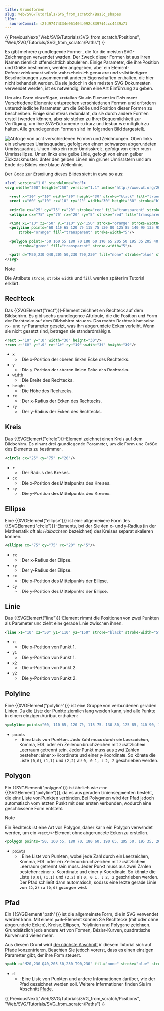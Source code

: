 ```yaml
---
title: Grundformen
slug: Web/SVG/Tutorials/SVG_from_scratch/Basic_shapes
l10n:
  sourceCommit: c2fd97474834e061404b992c8397d4ccc4439a71
---
```


{{ PreviousNext("Web/SVG/Tutorials/SVG_from_scratch/Positions", "Web/SVG/Tutorials/SVG_from_scratch/Paths") }}

Es gibt mehrere grundlegende Formen, die für die meisten SVG-Zeichnungen verwendet werden. Der Zweck dieser Formen ist aus ihren Namen ziemlich offensichtlich abzuleiten. Einige Parameter, die ihre Position und Größe bestimmen, werden angegeben, aber ein Element-Referenzdokument würde wahrscheinlich genauere und vollständigere Beschreibungen zusammen mit anderen Eigenschaften enthalten, die hier nicht behandelt werden. Da sie jedoch in den meisten SVG-Dokumenten verwendet werden, ist es notwendig, ihnen eine Art Einführung zu geben.

Um eine Form einzufügen, erstellen Sie ein Element im Dokument. Verschiedene Elemente entsprechen verschiedenen Formen und erfordern unterschiedliche Parameter, um die Größe und Position dieser Formen zu beschreiben. Einige sind etwas redundant, da sie durch andere Formen erstellt werden können, aber sie stehen zu Ihrer Bequemlichkeit zur Verfügung, um Ihre SVG-Dokumente so kurz und lesbar wie möglich zu halten. Alle grundlegenden Formen sind im folgenden Bild dargestellt.

![Abfolge von acht verschiedenen Formen und Zeichnungen. Oben links ein schwarzes Umrissquadrat, gefolgt von einem schwarzen abgerundeten Umrissquadrat. Unten links ein roter Umrisskreis, gefolgt von einer roten Umrissellipse. Unten links eine gelbe Linie, gefolgt von einem gelben Zickzackmuster. Unter den gelben Linien ein grüner Umrissstern und am Ende des Bildes eine blaue Wellenlinie.](shapes.png)

Der Code zur Erstellung dieses Bildes sieht in etwa so aus:

```xml
<?xml version="1.0" standalone="no"?>
<svg width="200" height="250" version="1.1" xmlns="http://www.w3.org/2000/svg">

  <rect x="10" y="10" width="30" height="30" stroke="black" fill="transparent" stroke-width="5"/>
  <rect x="60" y="10" rx="10" ry="10" width="30" height="30" stroke="black" fill="transparent" stroke-width="5"/>

  <circle cx="25" cy="75" r="20" stroke="red" fill="transparent" stroke-width="5"/>
  <ellipse cx="75" cy="75" rx="20" ry="5" stroke="red" fill="transparent" stroke-width="5"/>

  <line x1="10" x2="50" y1="110" y2="150" stroke="orange" stroke-width="5"/>
  <polyline points="60 110 65 120 70 115 75 130 80 125 85 140 90 135 95 150 100 145"
      stroke="orange" fill="transparent" stroke-width="5"/>

  <polygon points="50 160 55 180 70 180 60 190 65 205 50 195 35 205 40 190 30 180 45 180"
      stroke="green" fill="transparent" stroke-width="5"/>

  <path d="M20,230 Q40,205 50,230 T90,230" fill="none" stroke="blue" stroke-width="5"/>
</svg>
```

> [!NOTE]
> Die Attribute `stroke`, `stroke-width` und `fill` werden später im Tutorial erklärt.

## Rechteck

Das {{SVGElement("rect")}}-Element zeichnet ein Rechteck auf dem Bildschirm. Es gibt sechs grundlegende Attribute, die die Position und Form der Rechtecke auf dem Bildschirm steuern. Das rechte Rechteck hat seine `rx`- und `ry`-Parameter gesetzt, was ihm abgerundete Ecken verleiht. Wenn sie nicht gesetzt sind, betragen sie standardmäßig `0`.

```xml
<rect x="10" y="10" width="30" height="30"/>
<rect x="60" y="10" rx="10" ry="10" width="30" height="30"/>
```

- `x`
  - : Die x-Position der oberen linken Ecke des Rechtecks.
- `y`
  - : Die y-Position der oberen linken Ecke des Rechtecks.
- `width`
  - : Die Breite des Rechtecks.
- `height`
  - : Die Höhe des Rechtecks.
- `rx`
  - : Der x-Radius der Ecken des Rechtecks.
- `ry`
  - : Der y-Radius der Ecken des Rechtecks.

## Kreis

Das {{SVGElement("circle")}}-Element zeichnet einen Kreis auf dem Bildschirm. Es nimmt drei grundlegende Parameter, um die Form und Größe des Elements zu bestimmen.

```xml
<circle cx="25" cy="75" r="20"/>
```

- `r`
  - : Der Radius des Kreises.
- `cx`
  - : Die x-Position des Mittelpunkts des Kreises.
- `cy`
  - : Die y-Position des Mittelpunkts des Kreises.

## Ellipse

Eine {{SVGElement("ellipse")}} ist eine allgemeinere Form des {{SVGElement("circle")}}-Elements, bei der Sie den x- und y-Radius (in der Mathematik oft als _Halbachsen_ bezeichnet) des Kreises separat skalieren können.

```xml
<ellipse cx="75" cy="75" rx="20" ry="5"/>
```

- `rx`
  - : Der x-Radius der Ellipse.
- `ry`
  - : Der y-Radius der Ellipse.
- `cx`
  - : Die x-Position des Mittelpunkts der Ellipse.
- `cy`
  - : Die y-Position des Mittelpunkts der Ellipse.

## Linie

Das {{SVGElement("line")}}-Element nimmt die Positionen von zwei Punkten als Parameter und zieht eine gerade Linie zwischen ihnen.

```xml
<line x1="10" x2="50" y1="110" y2="150" stroke="black" stroke-width="5"/>
```

- `x1`
  - : Die x-Position von Punkt 1.
- `y1`
  - : Die y-Position von Punkt 1.
- `x2`
  - : Die x-Position von Punkt 2.
- `y2`
  - : Die y-Position von Punkt 2.

## Polyline

Eine {{SVGElement("polyline")}} ist eine Gruppe von verbundenen geraden Linien. Da die Liste der Punkte ziemlich lang werden kann, sind alle Punkte in einem einzigen Attribut enthalten:

```xml
<polyline points="60, 110 65, 120 70, 115 75, 130 80, 125 85, 140 90, 135 95, 150 100, 145"/>
```

- `points`
  - : Eine Liste von Punkten. Jede Zahl muss durch ein Leerzeichen, Komma, EOL oder ein Zeilenumbruchzeichen mit zusätzlichem Leerraum getrennt sein. Jeder Punkt muss aus zwei Zahlen bestehen: einer x-Koordinate und einer y-Koordinate. So könnte die Liste `(0,0)`, `(1,1)` und `(2,2)` als `0, 0 1, 1 2, 2` geschrieben werden.

## Polygon

Ein {{SVGElement("polygon")}} ist ähnlich wie eine {{SVGElement("polyline")}}, da es aus geraden Liniensegmenten besteht, die eine Liste von Punkten verbinden. Bei Polygonen wird der Pfad jedoch automatisch vom letzten Punkt mit dem ersten verbunden, wodurch eine geschlossene Form entsteht.

> [!NOTE]
> Ein Rechteck ist eine Art von Polygon, daher kann ein Polygon verwendet werden, um ein `<rect/>`-Element ohne abgerundete Ecken zu erstellen.

```xml
<polygon points="50, 160 55, 180 70, 180 60, 190 65, 205 50, 195 35, 205 40, 190 30, 180 45, 180"/>
```

- `points`
  - : Eine Liste von Punkten, wobei jede Zahl durch ein Leerzeichen, Komma, EOL oder ein Zeilenumbruchzeichen mit zusätzlichem Leerraum getrennt sein muss. Jeder Punkt muss aus zwei Zahlen bestehen: einer x-Koordinate und einer y-Koordinate. So könnte die Liste `(0,0)`, `(1,1)` und `(2,2)` als `0, 0 1, 1 2, 2` geschrieben werden. Der Pfad schließt dann automatisch, sodass eine letzte gerade Linie von `(2,2)` zu `(0,0)` gezogen wird.

## Pfad

Ein {{SVGElement("path")}} ist die allgemeinste Form, die in SVG verwendet werden kann. Mit einem `path`-Element können Sie Rechtecke (mit oder ohne abgerundete Ecken), Kreise, Ellipsen, Polylinien und Polygone zeichnen. Grundsätzlich jede andere Art von Formen, Bézier-Kurven, quadratische Kurven und vieles mehr.

Aus diesem Grund wird [der nächste Abschnitt](/de/docs/Web/SVG/Tutorials/SVG_from_scratch/Paths) in diesem Tutorial sich auf Pfade konzentrieren. Beachten Sie jedoch vorerst, dass es einen einzigen Parameter gibt, der ihre Form steuert.

```xml
<path d="M20,230 Q40,205 50,230 T90,230" fill="none" stroke="blue" stroke-width="5"/>
```

- `d`
  - : Eine Liste von Punkten und andere Informationen darüber, wie der Pfad gezeichnet werden soll. Weitere Informationen finden Sie im Abschnitt [Pfade](/de/docs/Web/SVG/Tutorials/SVG_from_scratch/Paths).

{{ PreviousNext("Web/SVG/Tutorials/SVG_from_scratch/Positions", "Web/SVG/Tutorials/SVG_from_scratch/Paths") }}
